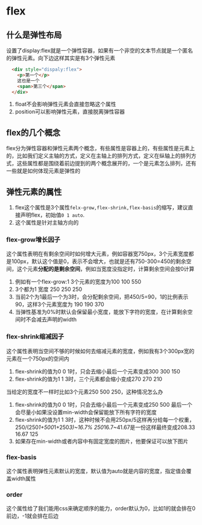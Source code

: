 # flex

## 什么是弹性布局

设置了display:flex就是一个弹性容器，如果有一个非空的文本节点就是一个匿名的弹性元素。向下边这样其实是有3个弹性元素

```html
  <div style="dispaly:flex">
    <p>第一个</p>
    这也是一个
    <span>第三个</span>
  </div>
```

1. float不会影响弹性元素会直接忽略这个属性
2. position可以影响弹性元素，直接脱离弹性容器

## flex的几个概念

flex分为弹性容器和弹性元素两个概念，有些属性是容器上的，有些属性是元素上的，比如我们定义主轴的方式，定义在主轴上的排列方式，定义在纵轴上的排列方式，这些属性都是围绕着前边提到的两个概念展开的，一个是元素怎么排列，还有一些就是如何体现元素是弹性的

## 弹性元素的属性

1. flex这个属性是3个属性`felx-grow,flex-shrink,flex-basis`的缩写，建议直接声明flex，初始值`0 1 auto`.
2. 这个属性是针对主轴方向的

### flex-grow增长因子

这个属性表明在有剩余空间时如何增大元素，例如容器宽750px，3个元素宽度都是100px，默认这个值是0，表示不会增大，也就是还有750-300=450的剩余空间，这个元素**分配的是剩余空间**，例如当宽度没指定时，计算剩余空间会按0计算

1. 例如有一个flex-grow:1 3个元素的宽度为100 100 550
2. 3个都为1 宽度 250 250 250
3. 当前2个为1最后一个为3时，会分配剩余空间，把450/5=90，1的比例表示90，这样3个元素宽度为 190 190 370
4. 当弹性基准为0%时默认会保留最小宽度，能放下字符的宽度，在计算剩余空间时不会减去声明的width

### flex-shrink缩减因子

这个属性表明当空间不够的时候如何去缩减元素的宽度，例如我有3个300px宽的元素在一个750px的空间内

1. flex-shrink的值为0 0 1时，只会去缩小最后一个元素变成300 300 150
2. flex-shrink的值为1 1 3时，三个元素都会缩小变成270 270 210

当给定的宽度不一样时比如3个元素250 500 250，这种情况怎么办
1. flex-shrink的值为0 0 1时，只会去缩小最后一个元素变成250 500 最后一个会尽量小如果没设置min-width会保留能放下所有字符的宽度
2. flex-shrink的值为1 1 3时，这种时候不会用250px/5这样再分给每一个权重，250/(250*1+500*1+250*3)~16.7% 250*16.7~41.67是一份这样最终变成208.33 16.67 125
3. 如果存在min-width或者内容中有固定宽度的图片，他要保证可以放下图片

### flex-basis

这个属性表明弹性元素默认的宽度，默认值为auto就是内容的宽度，指定值会覆盖width属性

### order

这个属性给了我们能用css来确定顺序的能力，order默认为0，比如1的就会排在0前边，-1就会排在后边
